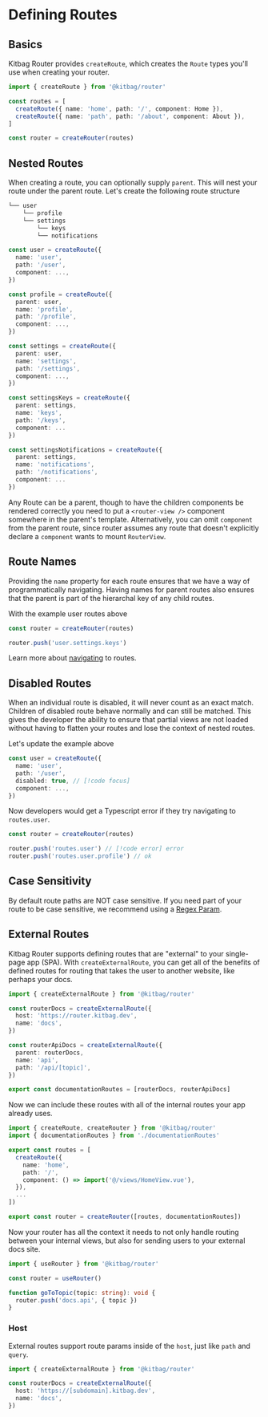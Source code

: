 # Defining Routes

## Basics

Kitbag Router provides `createRoute`, which creates the `Route` types you'll use when creating your router.

```ts
import { createRoute } from '@kitbag/router'

const routes = [
  createRoute({ name: 'home', path: '/', component: Home }),
  createRoute({ name: 'path', path: '/about', component: About }),
]

const router = createRouter(routes)
```

## Nested Routes

When creating a route, you can optionally supply `parent`. This will nest your route under the parent route. Let's create the following route structure

```txt
└── user
    └── profile
    └── settings
        └── keys
        └── notifications
```

```ts
const user = createRoute({
  name: 'user',
  path: '/user',
  component: ...,
})

const profile = createRoute({
  parent: user,
  name: 'profile',
  path: '/profile',
  component: ...,
})

const settings = createRoute({
  parent: user,
  name: 'settings',
  path: '/settings',
  component: ...,
})

const settingsKeys = createRoute({ 
  parent: settings,
  name: 'keys', 
  path: '/keys', 
  component: ... 
})

const settingsNotifications = createRoute({ 
  parent: settings,
  name: 'notifications', 
  path: '/notifications', 
  component: ... 
})
```

Any Route can be a parent, though to have the children components be rendered correctly you need to put a `<router-view />` component somewhere in the parent's template. Alternatively, you can omit `component` from the parent route, since router assumes any route that doesn't explicitly declare a `component` wants to mount `RouterView`.

## Route Names

Providing the `name` property for each route ensures that we have a way of programmatically navigating. Having names for parent routes also ensures that the parent is part of the hierarchal key of any child routes.

With the example user routes above

```ts
const router = createRouter(routes)

router.push('user.settings.keys')
```

Learn more about [navigating](/core-concepts/navigating) to routes.

## Disabled Routes

When an individual route is disabled, it will never count as an exact match. Children of disabled route behave normally and can still be matched. This gives the developer the ability to ensure that partial views are not loaded without having to flatten your routes and lose the context of nested routes.

Let's update the example above

```ts
const user = createRoute({
  name: 'user',
  path: '/user',
  disabled: true, // [!code focus] 
  component: ...,
})
```

Now developers would get a Typescript error if they try navigating to `routes.user`.

```ts
const router = createRouter(routes)

router.push('routes.user') // [!code error] error
router.push('routes.user.profile') // ok
```

## Case Sensitivity

By default route paths are NOT case sensitive. If you need part of your route to be case sensitive, we recommend using a [Regex Param](/core-concepts/route-params#regexp-params).

## External Routes

Kitbag Router supports defining routes that are "external" to your single-page app (SPA). With `createExternalRoute`, you can get all of the benefits of defined routes for routing that takes the user to another website, like perhaps your docs.

```ts
import { createExternalRoute } from '@kitbag/router'

const routerDocs = createExternalRoute({
  host: 'https://router.kitbag.dev',
  name: 'docs',
})

const routerApiDocs = createExternalRoute({
  parent: routerDocs,
  name: 'api',
  path: '/api/[topic]',
})

export const documentationRoutes = [routerDocs, routerApiDocs]
```

Now we can include these routes with all of the internal routes your app already uses.

```ts
import { createRoute, createRouter } from '@kitbag/router'
import { documentationRoutes } from './documentationRoutes'

export const routes = [
  createRoute({
    name: 'home',
    path: '/',
    component: () => import('@/views/HomeView.vue'),
  }),
  ...
])

export const router = createRouter([routes, documentationRoutes])
```

Now your router has all the context it needs to not only handle routing between your internal views, but also for sending users to your external docs site.

```ts
import { useRouter } from '@kitbag/router'

const router = useRouter()

function goToTopic(topic: string): void {
  router.push('docs.api', { topic })
}
```

### Host

External routes support route params inside of the `host`, just like `path` and `query`.

```ts
import { createExternalRoute } from '@kitbag/router'

const routerDocs = createExternalRoute({
  host: 'https://[subdomain].kitbag.dev',
  name: 'docs',
})
```
